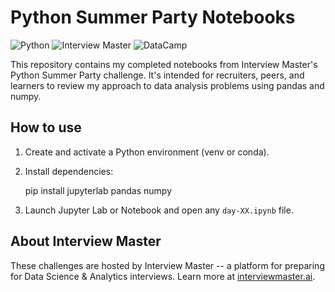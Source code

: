 # Python Summer Party Notebooks

![Python](https://img.shields.io/badge/python-3.11-blue)
![Interview Master](https://img.shields.io/badge/InterviewMaster-Summer%20Python%20Party-2ea44f)
![DataCamp](https://img.shields.io/badge/DataCamp-Summer%20Python%20Party-2ea44f)

This repository contains my completed notebooks from Interview Master's Python Summer Party challenge. It's intended for recruiters, peers, and learners to review my approach to data analysis problems using pandas and numpy.

## How to use

1. Create and activate a Python environment (venv or conda).
2. Install dependencies:
   
   pip install jupyterlab pandas numpy
   
3. Launch Jupyter Lab or Notebook and open any `day-XX.ipynb` file.

## About Interview Master

These challenges are hosted by Interview Master -- a platform for preparing for Data Science & Analytics interviews. Learn more at [interviewmaster.ai](https://www.interviewmaster.ai).
